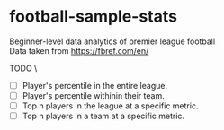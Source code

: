 # football-sample-stats
Beginner-level data analytics of premier league football\
Data taken from https://fbref.com/en/

TODO \
- [ ] Player's percentile in the entire league. 
- [ ] Player's percentile withinin their team.  
- [ ] Top n players in the league at a specific metric. 
- [ ] Top n players in a team at a specific metric. 
